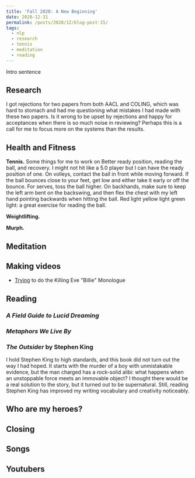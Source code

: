 ```yaml
---
title: 'Fall 2020: A New Beginning'
date: 2020-12-31
permalink: /posts/2020/12/blog-post-15/
tags:
  - nlp
  - research
  - tennis
  - meditation
  - reading
---
```


Intro sentence

Research
------
I got rejections for two papers from both AACL and COLING, which was hard to stomach and had me questioning what mistakes I had made with these two papers.
Is it wrong to be upset by rejections and happy for acceptances when there is so much noise in reviewing?
Perhaps this is a call for me to focus more on the systems than the results.


Health and Fitness
------

**Tennis.** 
Some things for me to work on
Better ready position, reading the ball, and recovery. I might not hit like a 5.0 player but I can have the ready position of one. 
On volleys, contact the ball in front while moving forward. If the ball bounces close to your feet, get low and either take it early or off the bounce. 
For serves, toss the ball higher.
On backhands, make sure to keep the left arm bent on the backswing, and then flex the chest with my left hand pointing backwards when hitting the ball.
Red light yellow light green light: a great exercise for reading the ball. 

**Weightlifting.** 

**Murph.** 

Meditation
------


Making videos
------
- [Trying](https://www.youtube.com/watch?v=6GhjUHB8zpk) to do the Killing Eve "Billie" Monologue

Reading
------

### *A Field Guide to Lucid Dreaming*

### *Metaphors We Live By*

### *The Outsider* by Stephen King
I hold Stephen King to high standards, and this book did not turn out the way I had hoped. 
It starts with the murder of a boy with unmistakable evidence, but the man charged has a rock-solid alibi: what happens when an unstoppable force meets an immovable object?
I thought there would be a real solution to the story, but it turned out to be supernatural. 
Still, reading Stephen King has improved my writing vocabulary and creativity noticeably.

Who are my heroes?
------


Closing
------



Songs
------


Youtubers
------

